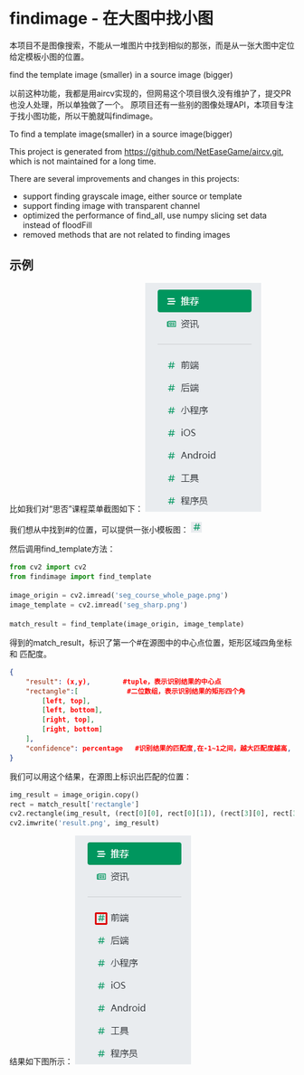 # findimage - 在大图中找小图
本项目不是图像搜索，不能从一堆图片中找到相似的那张，而是从一张大图中定位给定模板小图的位置。

find the template image (smaller) in a source image (bigger)

以前这种功能，我都是用aircv实现的，但网易这个项目很久没有维护了，提交PR也没人处理，所以单独做了一个。
原项目还有一些别的图像处理API，本项目专注于找小图功能，所以干脆就叫findimage。

To find a template image(smaller) in a source image(bigger)

This project is generated from https://github.com/NetEaseGame/aircv.git, which is not maintained for a long time.

There are several improvements and changes in this projects:
* support finding grayscale image, either source or template
* support finding image with transparent channel
* optimized the performance of find_all, use numpy slicing set data instead of floodFill
* removed methods that are not related to finding images

## 示例
比如我们对“思否”课程菜单截图如下：
![思否课程菜单-标准](https://github.com/songofhawk/findimage/raw/main/image/seg_course_menu.png)

我们想从中找到#的位置，可以提供一张小模板图：
![思否课程菜单-标准](https://github.com/songofhawk/findimage/raw/main/image/seg_sharp.png)

然后调用find_template方法：

```python
from cv2 import cv2
from findimage import find_template

image_origin = cv2.imread('seg_course_whole_page.png')
image_template = cv2.imread('seg_sharp.png')

match_result = find_template(image_origin, image_template)
```

得到的match_result，标识了第一个#在源图中的中心点位置，矩形区域四角坐标 和 匹配度。

```json
{
    "result": (x,y),        #tuple，表示识别结果的中心点
    "rectangle":[            #二位数组，表示识别结果的矩形四个角
        [left, top],
        [left, bottom],
        [right, top],
        [right, bottom]
    ],
    "confidence": percentage   #识别结果的匹配度,在-1~1之间，越大匹配度越高, 如果为1，表示按像素严格匹配
}
```

我们可以用这个结果，在源图上标识出匹配的位置：
```python
img_result = image_origin.copy()
rect = match_result['rectangle']
cv2.rectangle(img_result, (rect[0][0], rect[0][1]), (rect[3][0], rect[3][1]), (0, 0, 220), 2)
cv2.imwrite('result.png', img_result)
```

结果如下图所示：
![find_template匹配结果](https://github.com/songofhawk/findimage/raw/main/image/find_template_result.png)